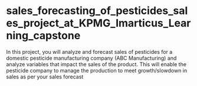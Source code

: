 # sales_forecasting_of_pesticides_sales_project_at_KPMG_Imarticus_Learning_capstone
In this project, you will analyze and forecast sales of pesticides for a domestic pesticide manufacturing company (ABC Manufacturing) and analyze variables that impact the sales of the product. This will enable the pesticide company to manage the production to meet growth/slowdown in sales as per your sales forecast
